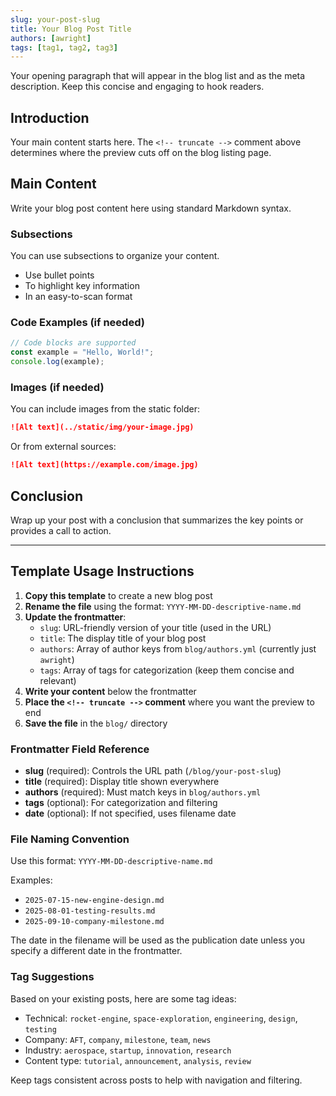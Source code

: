 ```yaml
---
slug: your-post-slug
title: Your Blog Post Title
authors: [awright]
tags: [tag1, tag2, tag3]
---
```


Your opening paragraph that will appear in the blog list and as the meta description. Keep this concise and engaging to hook readers.

<!-- truncate -->

## Introduction

Your main content starts here. The `<!-- truncate -->` comment above determines where the preview cuts off on the blog listing page.

## Main Content

Write your blog post content here using standard Markdown syntax.

### Subsections

You can use subsections to organize your content.

- Use bullet points
- To highlight key information
- In an easy-to-scan format

### Code Examples (if needed)

```javascript
// Code blocks are supported
const example = "Hello, World!";
console.log(example);
```

### Images (if needed)

You can include images from the static folder:

```markdown
![Alt text](../static/img/your-image.jpg)
```

Or from external sources:

```markdown
![Alt text](https://example.com/image.jpg)
```

## Conclusion

Wrap up your post with a conclusion that summarizes the key points or provides a call to action.

---

## Template Usage Instructions

1. **Copy this template** to create a new blog post
2. **Rename the file** using the format: `YYYY-MM-DD-descriptive-name.md`
3. **Update the frontmatter**:
   - `slug`: URL-friendly version of your title (used in the URL)
   - `title`: The display title of your blog post
   - `authors`: Array of author keys from `blog/authors.yml` (currently just `awright`)
   - `tags`: Array of tags for categorization (keep them concise and relevant)
4. **Write your content** below the frontmatter
5. **Place the `<!-- truncate -->` comment** where you want the preview to end
6. **Save the file** in the `blog/` directory

### Frontmatter Field Reference

- **slug** (required): Controls the URL path (`/blog/your-post-slug`)
- **title** (required): Display title shown everywhere
- **authors** (required): Must match keys in `blog/authors.yml`
- **tags** (optional): For categorization and filtering
- **date** (optional): If not specified, uses filename date

### File Naming Convention

Use this format: `YYYY-MM-DD-descriptive-name.md`

Examples:
- `2025-07-15-new-engine-design.md`
- `2025-08-01-testing-results.md`
- `2025-09-10-company-milestone.md`

The date in the filename will be used as the publication date unless you specify a different date in the frontmatter.

### Tag Suggestions

Based on your existing posts, here are some tag ideas:
- Technical: `rocket-engine`, `space-exploration`, `engineering`, `design`, `testing`
- Company: `AFT`, `company`, `milestone`, `team`, `news`
- Industry: `aerospace`, `startup`, `innovation`, `research`
- Content type: `tutorial`, `announcement`, `analysis`, `review`

Keep tags consistent across posts to help with navigation and filtering.